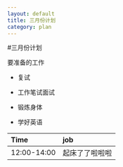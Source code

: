 ```yaml
---
layout: default
title: 三月份计划
category: plan
---
```


#三月份计划

要准备的工作

- 复试

- 工作笔试面试

- 锻炼身体

- 学好英语

 Time    |   job   |
:--------|:--------
12:00-14:00| 起床了了啦啦啦
